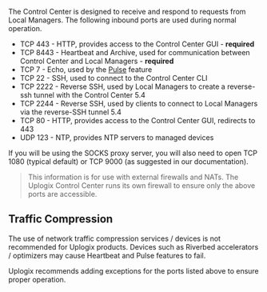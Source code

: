<!-- 5.4 -->
The Control Center is designed to receive and respond to requests from Local Managers. The following inbound ports are used during normal operation.

* TCP 443 - HTTP, provides access to the Control Center GUI - **required**
* TCP 8443 - Heartbeat and Archive, used for communication between Control Center and Local Managers - **required**
* TCP 7 - Echo, used by the [Pulse](http://uplogix.com/docs/local-manager-user-guide/out-of-band-configuration/using-the-pulse-feature) feature
* TCP 22 - SSH, used to connect to the Control Center CLI
* TCP 2222 - Reverse SSH, used by Local Managers to create a reverse-ssh tunnel with the Control Center <span class="badge">5.4</span>
* TCP 2244 - Reverse SSH, used by clients to connect to Local Managers via the reverse-SSH tunnel <span class="badge">5.4</span>
* TCP 80 - HTTP, provides access to the Control Center GUI, redirects to 443
* UDP 123 - NTP, provides NTP servers to managed devices

If you will be using the SOCKS proxy server, you will also need to open TCP 1080 (typical default) or TCP 9000 (as suggested in our documentation).

> This information is for use with external firewalls and NATs. The Uplogix Control Center runs its own firewall to ensure only the above ports are accessible.

## Traffic Compression

The use of network traffic compression services / devices is not recommended for Uplogix products. Devices such as Riverbed accelerators / optimizers may cause Heartbeat and Pulse features to fail.

Uplogix recommends adding exceptions for the ports listed above to ensure proper operation.